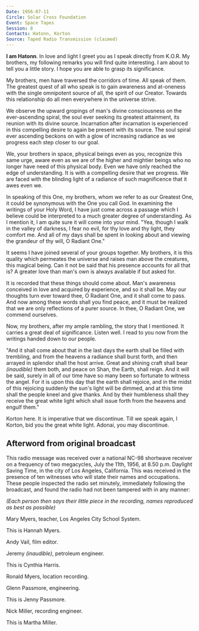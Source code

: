 ```yaml
---
Date: 1956-07-11
Circle: Solar Cross Foundation
Event: Space Tapes
Session: 8
Contacts: Hatonn, Korton
Source: Taped Radio Transmission (claimed)
---
```


**I am Hatonn**. In love and light I greet you as I speak directly from K.O.R. My brothers, my following remarks you will find quite interesting. I am about to tell you a little story. I hope you are able to grasp its significance. 

My brothers, men have traversed the corridors of time. All speak of them. The greatest quest of all who speak is to gain awareness and at-oneness with the single omnipotent source of all, the spirit of our Creator. Towards this relationship do all men everywhere in the universe strive. 

We observe the upward gropings of man's divine consciousness on the ever-ascending spiral, the soul ever seeking its greatest attainment, its reunion with its divine source. Incarnation after incarnation is experienced in this compelling desire to again be present with its source. The soul spiral ever ascending beckons on with a glow of increasing radiance as we progress each step closer to our goal. 

We, your brothers in space, physical beings even as you, recognize this same urge, aware even as we are of the higher and mightier beings who no longer have need of this physical body. Even we have only reached the edge of understanding. It is with a compelling desire that we progress. We are faced with the blinding light of a radiance of such magnificence that it awes even we. 

In speaking of this One, my brothers, whom we refer to as our Greatest One, it could be synonymous with the One you call God. In examining the writings of your Holy Word, I have just come across a passage which I believe could be interpreted to a much greater degree of understanding. As I mention it, I am quite sure it will come into your mind. "Yea, though I walk in the valley of darkness, I fear no evil, for thy love and thy light, they comfort me. And all of my days shall be spent in looking about and viewing the grandeur of thy will, O Radiant One."

It seems I have joined several of your groups together. My brothers, it is this quality which permeates the universe and raises man above the creatures, this magical being. Can it not be said that his presence accounts for all that is? A greater love than man's own is always available if but asked for. 

It is recorded that these things should come about. Man's awareness conceived in love and acquired by experience, and so it shall be. May our thoughts turn ever toward thee, O Radiant One, and it shall come to pass. And now among these words shall you find peace, and it must be realized that we are only reflections of a purer source. In thee, O Radiant One, we commend ourselves. 

Now, my brothers, after my ample rambling, the story that I mentioned. It carries a great deal of significance. Listen well. I read to you now from the writings handed down to our people. 

"And it shall come about that in the last days the earth shall be filled with trembling, and from the heavens a radiance shall burst forth, and then arrayed in splendor shall the host arrive. Great and shining craft shall bear _(inaudible)_ them both, and peace on Shan, the Earth, shall reign. And it will be said, surely in all of our time have so many been so fortunate to witness the angel. For it is upon this day that the earth shall rejoice, and in the midst of this rejoicing suddenly the sun's light will be dimmed, and at this time shall the people kneel and give thanks. And by their humbleness shall they receive the great white light which shall issue forth from the heavens and engulf them." 

Korton here. It is imperative that we discontinue. Till we speak again, I Korton, bid you the great white light. Adonai, you may discontinue. 

## Afterword from original broadcast

This radio message was received over a national NC-98 shortwave receiver on a frequency of two megacycles, July the 11th, 1956, at 8.50 p.m. Daylight Saving Time, in the city of Los Angeles, California. This was received in the presence of ten witnesses who will state their names and occupations. These people inspected the radio set minutely, immediately following the broadcast, and found the radio had not been tampered with in any manner: 

_(Each person then says their little piece in the recording, names reproduced as best as possible)_

Mary Myers, teacher, Los Angeles City School System. 

This is Hannah Myers. 

Andy Vail, film editor. 

Jeremy _(inaudible)_, petroleum engineer. 

This is Cynthia Harris. 

Ronald Myers, location recording. 

Glenn Passmore, engineering. 

This is Jenny Passmore. 

Nick Miller, recording engineer. 

This is Martha Miller.